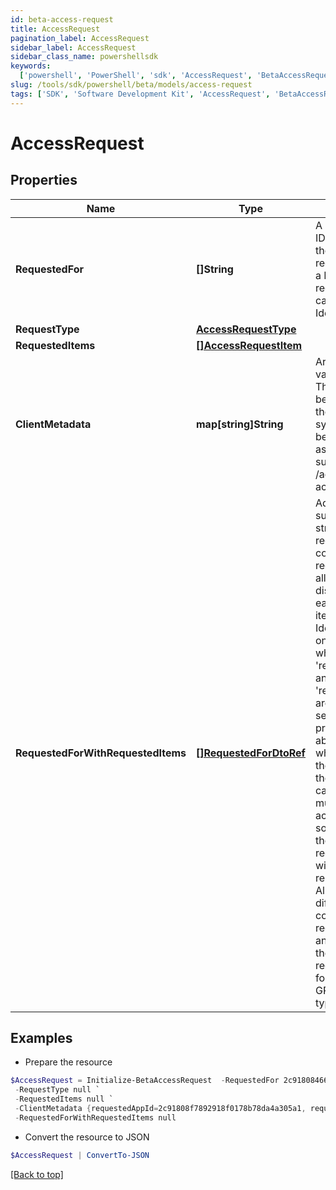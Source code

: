 ```yaml
---
id: beta-access-request
title: AccessRequest
pagination_label: AccessRequest
sidebar_label: AccessRequest
sidebar_class_name: powershellsdk
keywords:
  ['powershell', 'PowerShell', 'sdk', 'AccessRequest', 'BetaAccessRequest']
slug: /tools/sdk/powershell/beta/models/access-request
tags: ['SDK', 'Software Development Kit', 'AccessRequest', 'BetaAccessRequest']
---
```


# AccessRequest

## Properties

| Name | Type | Description | Notes |
| --- | --- | --- | --- |
| **RequestedFor** | **[]String** | A list of Identity IDs for whom the Access is requested. If it's a Revoke request, there can only be one Identity ID. | [required] |
| **RequestType** | [**AccessRequestType**](access-request-type) |  | [optional] |
| **RequestedItems** | [**[]AccessRequestItem**](access-request-item) |  | [required] |
| **ClientMetadata** | **map[string]String** | Arbitrary key-value pairs. They will never be processed by the IdentityNow system but will be returned on associated APIs such as /account-activities. | [optional] |
| **RequestedForWithRequestedItems** | [**[]RequestedForDtoRef**](requested-for-dto-ref) | Additional submit data structure with requestedFor containing requestedItems allowing distinction for each request item and Identity. _ Can only be used when 'requestedFor' and 'requestedItems' are not separately provided _ Adds ability to specify which account the user wants the access on, in case they have multiple accounts on a source _ Allows the ability to request items with different remove dates _ Also allows different combinations of request items and identities in the same request \* Only for use in GRANT_ACCESS type requests | [optional] |

## Examples

- Prepare the resource

```powershell
$AccessRequest = Initialize-BetaAccessRequest  -RequestedFor 2c918084660f45d6016617daa9210584 `
 -RequestType null `
 -RequestedItems null `
 -ClientMetadata {requestedAppId=2c91808f7892918f0178b78da4a305a1, requestedAppName=test-app} `
 -RequestedForWithRequestedItems null
```

- Convert the resource to JSON

```powershell
$AccessRequest | ConvertTo-JSON
```

[[Back to top]](#)
